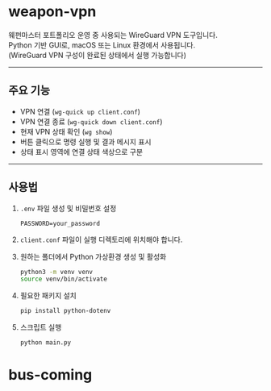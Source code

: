 # weapon-vpn

웨펀마스터 포트폴리오 운영 중 사용되는 WireGuard VPN 도구입니다.  
Python 기반 GUI로, macOS 또는 Linux 환경에서 사용됩니다.  
(WireGuard VPN 구성이 완료된 상태에서 실행 가능합니다)

---

## 주요 기능

- VPN 연결 (`wg-quick up client.conf`)
- VPN 연결 종료 (`wg-quick down client.conf`)
- 현재 VPN 상태 확인 (`wg show`)
- 버튼 클릭으로 명령 실행 및 결과 메시지 표시
- 상태 표시 영역에 연결 상태 색상으로 구분

---

## 사용법

1. `.env` 파일 생성 및 비밀번호 설정

   ```env
   PASSWORD=your_password
   ```

2. `client.conf` 파일이 실행 디렉토리에 위치해야 합니다.

3. 원하는 폴더에서 Python 가상환경 생성 및 활성화

   ```bash
   python3 -m venv venv
   source venv/bin/activate
   ```

4. 필요한 패키지 설치
   
   ```bash
   pip install python-dotenv
   ```
   
5. 스크립트 실행
   ```bash
   python main.py
   ```
# bus-coming
